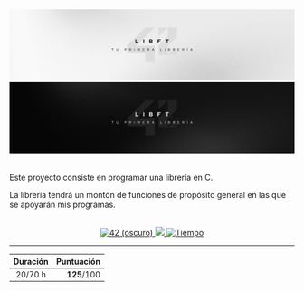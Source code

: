 <div align="center">
    <img src=".github/readme/banner-light.png#gh-light-mode-only" alt="Banner (claro)" />
    <img src=".github/readme/banner-dark.png#gh-dark-mode-only" alt="Banner (oscuro)" />
</div>

<br>

Este proyecto consiste en programar una librería en C.

La librería tendrá un montón de funciones de propósito general en las que se apoyarán mis programas.

<br>

<div align="center">
    <a href='https://profile.intra.42.fr/users/antgalan' target="_blank">
        <img alt='42 (oscuro)' src='https://img.shields.io/badge/Málaga-black?style=flat&logo=42&logoColor=white'/>
    </a>
    <a href='https://projects.intra.42.fr/projects/42cursus-libft/projects_users/2901226' target="_blank">
        <img src="https://img.shields.io/badge/Puntuación-125%20%2F%20100-success?color=%2312bab9&style=flat" />
    </a>
    <a href="https://wakatime.com/@srgalan">
        <img src="https://img.shields.io/badge/wakatime-20 hrs-blue?style=flat&logo=wakatime" alt="Tiempo" />
    </a>
</div>

---

| Duración |  Puntuación |
|:--------:| -----------:|
| 20/70 h  | **125**/100 |
</div>
